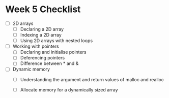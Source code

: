 # Week 5 Checklist

- [ ] 2D arrays
    - [ ] Declaring a 2D array
    - [ ] Indexing a 2D array
    - [ ] Using 2D arrays with nested loops
- [ ] Working with pointers
    - [ ] Declaring and initialise pointers
    - [ ] Deferencing pointers
    - [ ] Difference between * and &
- [ ] Dynamic memory
    - [ ] Understanding the argument and return values of malloc and realloc
    - [ ] Allocate memory for a dynamically sized array

